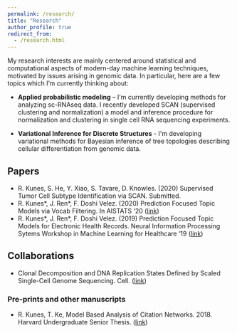 ```yaml
---
permalink: /research/
title: "Research"
author_profile: true
redirect_from: 
  - /research.html
---
```


My research interests are mainly centered around statistical and computational aspects of modern-day machine learning techniques, motivated by issues arising in genomic data. In particular, here are a few topics which I’m currently thinking about:

* **Applied probabilistic modeling** – I'm currently developing methods for analyzing sc-RNAseq data. I recently developed SCAN (supervised clustering and normalization) a model and inference procedure for normalization and clustering in single cell RNA sequencing experiments. 

* **Variational Inference for Discrete Structures** - I'm developing variational methods for Bayesian inference of tree topologies describing cellular differentiation from genomic data. 

## Papers ##
* R. Kunes, S. He, Y. Xiao, S. Tavare, D. Knowles. (2020) Supervised Tumor Cell Subtype Identification via SCAN. Submitted.
* R. Kunes\*, J. Ren\*, F. Doshi Velez. (2020) Prediction Focused Topic Models via Vocab Filtering. In AISTATS ‘20 ([link](https://arxiv.org/pdf/1910.05495.pdf))
* R. Kunes\*, J. Ren\*, F. Doshi Velez. (2019) Prediction Focused Topic Models for Electronic Health Records. Neural Information Processing Sytems Workshop in Machine Learning for Healthcare ‘19 ([link](https://arxiv.org/pdf/1911.08551.pdf))

## Collaborations ##
* Clonal Decomposition and DNA Replication States Defined by Scaled Single-Cell Genome Sequencing. Cell. ([link](https://www.sciencedirect.com/science/article/pii/S0092867419311766))

### Pre-prints and other manuscripts ###

* R. Kunes, T. Ke, Model Based Analysis of Citation Networks. 2018. Harvard Undergraduate Senior Thesis.  ([link](https://bit.ly/31qbLE4))